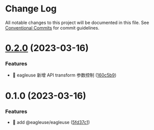 # Change Log

All notable changes to this project will be documented in this file.
See [Conventional Commits](https://conventionalcommits.org) for commit guidelines.

# [0.2.0](https://github.com/meetqy/eagleuse/compare/@eagleuse/eagleuse@0.1.0...@eagleuse/eagleuse@0.2.0) (2023-03-16)

### Features

- 🎸 eagleuse 新增 API transform 参数控制 ([160c5b9](https://github.com/meetqy/eagleuse/commit/160c5b902c36449887c450592277afcc1e09440a))

# 0.1.0 (2023-03-16)

### Features

- 🎸 add @eagleuse/eagleuse ([5fd37c1](https://github.com/meetqy/eagleuse/commit/5fd37c11d2ba4a515444fad3ceea73b05abf5e90))
